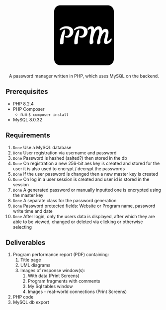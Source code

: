 <h1 align="center">
  <img alt="PPM" src="media/android-chrome-192x192.png">
</h1>
<p align="center">
    A password manager written in PHP, which uses MySQL on the backend.
</p>

## Prerequisites

- PHP 8.2.4
- PHP Composer
    - run `$ composer install`
- MySQL 8.0.32

## Requirements

1) `Done` Use a MySQL database
2) `Done` User registration via username and password
3) `Done` Password is hashed (salted?) then stored in the db
4) `Done` On registration a new 256-bit aes key is created and stored for the user it is also used
   to encrypt / decrypt the passwords
5) `Done` If the user password is changed then a new master key is created
6) `Done` On log in a user session is created and user id is stored in the
   session
7) `Done` A generated password or manually inputted one is encrypted using the master key
8) `Done` A separate class for the password generation
9) `Done` Password protected fields: Website or Program name, password write time and date
10) `Done` After login, only the users data is displayed, after which they are able to be viewed,
    changed or deleted via clicking or otherwise selecting

## Deliverables

1) Program performance report (PDF) containing: 
   1) Title page 
   2) UML diagrams 
   3) Images of response window(s): 
      1) With data (Print Screens) 
      2) Program fragments with comments 
      3) My Sql tables window 
      4) Images - real-world connections (Print Screens)
2) PHP code
3) MySQL db export

